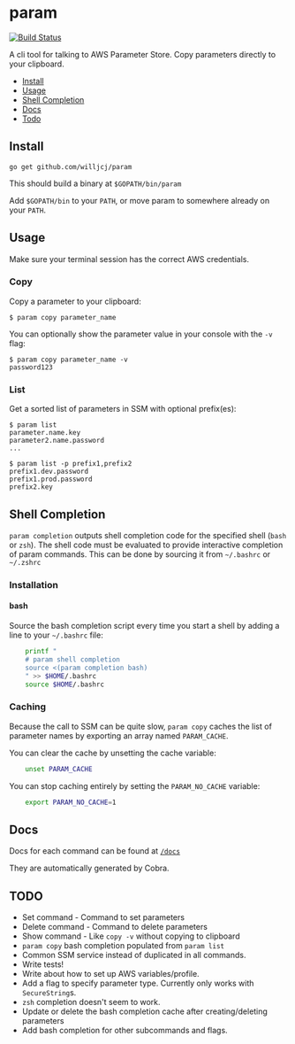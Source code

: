 # param

[![Build Status](https://travis-ci.com/WillJCJ/param.svg?branch=master)](https://travis-ci.com/WillJCJ/param)

A cli tool for talking to AWS Parameter Store. Copy parameters directly to your clipboard.

- [Install](#install)
- [Usage](#usage)
- [Shell Completion](#shell-completion)
- [Docs](#docs)
- [Todo](#todo)

## Install

    go get github.com/willjcj/param

This should build a binary at `$GOPATH/bin/param`

Add `$GOPATH/bin` to your `PATH`, or move param to somewhere
already on your `PATH`.

## Usage

Make sure your terminal session has the correct AWS credentials.

### Copy

Copy a parameter to your clipboard:

    $ param copy parameter_name

You can optionally show the parameter value in your console with the `-v` flag:

	$ param copy parameter_name -v
	password123

### List

Get a sorted list of parameters in SSM with optional prefix(es):

    $ param list
    parameter.name.key
    parameter2.name.password
    ...

    $ param list -p prefix1,prefix2
    prefix1.dev.password
    prefix1.prod.password
    prefix2.key

## Shell Completion

`param completion` outputs shell completion code for the specified shell (`bash` or `zsh`).
The shell code must be evaluated to provide interactive completion of
param commands.
This can be done by sourcing it from `~/.bashrc` or `~/.zshrc`


### Installation

#### bash

Source the bash completion script every time you start a shell
by adding a line to your `~/.bashrc` file:

```bash
    printf "
    # param shell completion
    source <(param completion bash)
    " >> $HOME/.bashrc
    source $HOME/.bashrc
```

### Caching

Because the call to SSM can be quite slow, `param copy` caches the list of
parameter names by exporting an array named `PARAM_CACHE`.

You can clear the cache by unsetting the cache variable:
```bash
    unset PARAM_CACHE
```

You can stop caching entirely by setting the `PARAM_NO_CACHE` variable:

```bash
	export PARAM_NO_CACHE=1
```

## Docs

Docs for each command can be found at [`/docs`](docs/param.md)

They are automatically generated by Cobra.

## TODO

- Set command - Command to set parameters
- Delete command - Command to delete parameters
- Show command - Like `copy -v` without copying to clipboard
- `param copy` bash completion populated from `param list`
- Common SSM service instead of duplicated in all commands.
- Write tests!
- Write about how to set up AWS variables/profile.
- Add a flag to specify parameter type. Currently only works with `SecureString`s.
- `zsh` completion doesn't seem to work.
- Update or delete the bash completion cache after creating/deleting parameters
- Add bash completion for other subcommands and flags.
